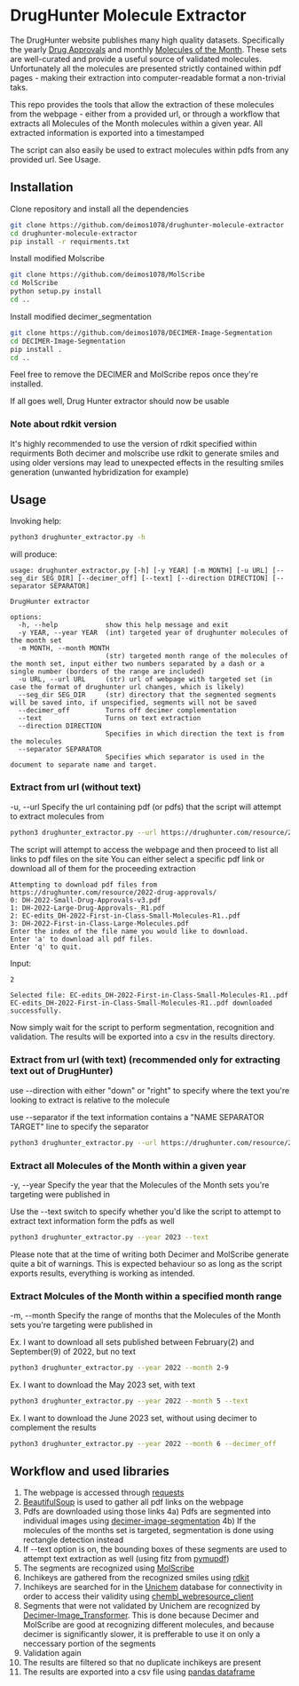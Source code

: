 # DrugHunter Molecule Extractor

The DrugHunter website publishes many high quality datasets. Specifically
the yearly [Drug Approvals](https://drughunter.com/resource_category/approved-drug-reviews/) and monthly [Molecules of the Month](https://drughunter.com/molecules-of-the-month/). These sets are well-curated and provide a useful source of validated molecules. Unfortunately
all the molecules are presented strictly contained within pdf pages - making their extraction into computer-readable format a non-trivial taks.

This repo provides the tools that allow the extraction of these molecules from the webpage - either from a provided url,
or through a workflow that extracts all Molecules of the Month molecules within a given year. All extracted information is exported into
a timestamped 

The script can also easily be used to extract molecules within pdfs from any provided url. See Usage.

## Installation

Clone repository and install all the dependencies
```bash
git clone https://github.com/deimos1078/drughunter-molecule-extractor
cd drughunter-molecule-extractor
pip install -r requirments.txt
```
Install modified Molscribe
```bash
git clone https://github.com/deimos1078/MolScribe
cd MolScribe
python setup.py install
cd ..
```

Install modified decimer_segmentation
```bash
git clone https://github.com/deimos1078/DECIMER-Image-Segmentation
cd DECIMER-Image-Segmentation
pip install .
cd ..
```

Feel free to remove the DECIMER and MolScribe repos once they're installed.

If all goes well, Drug Hunter extractor should now be usable

### Note about rdkit version
It's highly recommended to use the version of rdkit specified within requirments
Both decimer and molscribe use rdkit to generate smiles and using older versions
may lead to unexpected effects in the resulting smiles generation (unwanted hybridization for example)
## Usage

Invoking help:
```bash
python3 drughunter_extractor.py -h
```
will produce:
```text
usage: drughunter_extractor.py [-h] [-y YEAR] [-m MONTH] [-u URL] [--seg_dir SEG_DIR] [--decimer_off] [--text] [--direction DIRECTION] [--separator SEPARATOR]

DrugHunter extractor

options:
  -h, --help            show this help message and exit
  -y YEAR, --year YEAR  (int) targeted year of drughunter molecules of the month set
  -m MONTH, --month MONTH
                        (str) targeted month range of the molecules of the month set, input either two numbers separated by a dash or a single number (borders of the range are included)
  -u URL, --url URL     (str) url of webpage with targeted set (in case the format of drughunter url changes, which is likely)
  --seg_dir SEG_DIR     (str) directory that the segmented segments will be saved into, if unspecified, segments will not be saved
  --decimer_off         Turns off decimer complementation
  --text                Turns on text extraction
  --direction DIRECTION
                        Specifies in which direction the text is from the molecules
  --separator SEPARATOR
                        Specifies which separator is used in the document to separate name and target.
```

### Extract from url (without text)

-u, --url  Specify the url containing pdf (or pdfs) that the script will attempt to extract molecules from 

```bash
python3 drughunter_extractor.py --url https://drughunter.com/resource/2022-drug-approvals/
```

The script will attempt to access the webpage and then proceed to list all links to pdf files on the site
You can either select a specific pdf link or download all of them for the proceeding extraction


```text
Attempting to download pdf files from https://drughunter.com/resource/2022-drug-approvals/
0: DH-2022-Small-Drug-Approvals-v3.pdf
1: DH-2022-Large-Drug-Approvals-_R1.pdf
2: EC-edits_DH-2022-First-in-Class-Small-Molecules-R1..pdf
3: DH-2022-First-in-Class-Large-Molecules.pdf
Enter the index of the file name you would like to download.
Enter 'a' to download all pdf files.
Enter 'q' to quit.
```
 
Input:
```bash
2
```

```text
Selected file: EC-edits_DH-2022-First-in-Class-Small-Molecules-R1..pdf
EC-edits_DH-2022-First-in-Class-Small-Molecules-R1..pdf downloaded successfully.
```

Now simply wait for the script to perform segmentation, recognition and validation.
The results will be exported into a csv in the results directory.


### Extract from url (with text) (recommended only for extracting text out of DrugHunter)

use --direction with either "down" or "right" to specify where the text you're looking to extract is relative to the molecule

use --separator if the text information contains a "NAME SEPARATOR TARGET" line to specify the separator

```bash
python3 drughunter_extractor.py --url https://drughunter.com/resource/2022-drug-approvals/ --text --direction "down" --separator ','
```


### Extract all Molecules of the Month within a given year

-y, --year Specify the year that the Molecules of the Month sets you're targeting were published in

Use the --text switch to specify whether you'd like the script to attempt to extract text information form the pdfs as well

```bash
python3 drughunter_extractor.py --year 2023 --text
```

Please note that at the time of writing both Decimer and MolScribe generate quite a bit of warnings.
This is expected behaviour so as long as the script exports results, everything is working as intended.

### Extract Molcules of the Month within a specified month range

-m, --month Specify the range of months that the Molecules of the Month sets you're targeting were published in


Ex. I want to download all sets published between February(2) and September(9) of 2022, but no text
```bash
python3 drughunter_extractor.py --year 2022 --month 2-9
```

Ex. I want to download the May 2023 set, with text
```bash
python3 drughunter_extractor.py --year 2022 --month 5 --text
```

Ex. I want to download the June 2023 set, without using decimer to complement the results
```bash
python3 drughunter_extractor.py --year 2022 --month 6 --decimer_off
```

## Workflow and used libraries

1) The webpage is accessed through [requests](https://pypi.org/project/requests/)
2) [BeautifulSoup](https://pypi.org/project/beautifulsoup4/) is used to gather all pdf links on the webpage
3) Pdfs are downloaded using those links
4a) Pdfs are segmented into individual images using [decimer-image-segmentation](https://github.com/Kohulan/DECIMER-Image-Segmentation/tree/master)
4b) If the molecules of the months set is targeted, segmentation is done using rectangle detection instead
5) If --text option is on, the bounding boxes of these segments are used to attempt text extraction as well (using fitz from [pymupdf](https://pymupdf.readthedocs.io/en/latest/module.html))
6) The segments are recognized using [MolScribe](https://github.com/thomas0809/MolScribe)
7) Inchikeys are gathered from the recognized smiles using [rdkit](https://www.rdkit.org/)
8) Inchikeys are searched for in the [Unichem](https://www.ebi.ac.uk/unichem/) database for connectivity in order to access their validity using [chembl_webresource_client](https://github.com/chembl/chembl_webresource_client)
9) Segments that were not validated by Unichem are recognized by [Decimer-Image_Transformer](https://github.com/Kohulan/DECIMER-Image_Transformer). This is done because Decimer and MolScribe are good at recognizing different molecules, and because decimer is significantly slower, it is prefferable
to use it on only a neccessary portion of the segments
10) Validation again
11) The results are filtered so that no duplicate inchikeys are present
12) The results are exported into a csv file using [pandas dataframe](https://pandas.pydata.org/)

